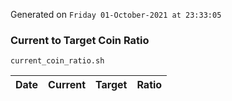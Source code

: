 Generated on `Friday 01-October-2021 at 23:33:05`

### Current to Target Coin Ratio
`current_coin_ratio.sh`

Date|Current|Target|Ratio
---|---|---|---

